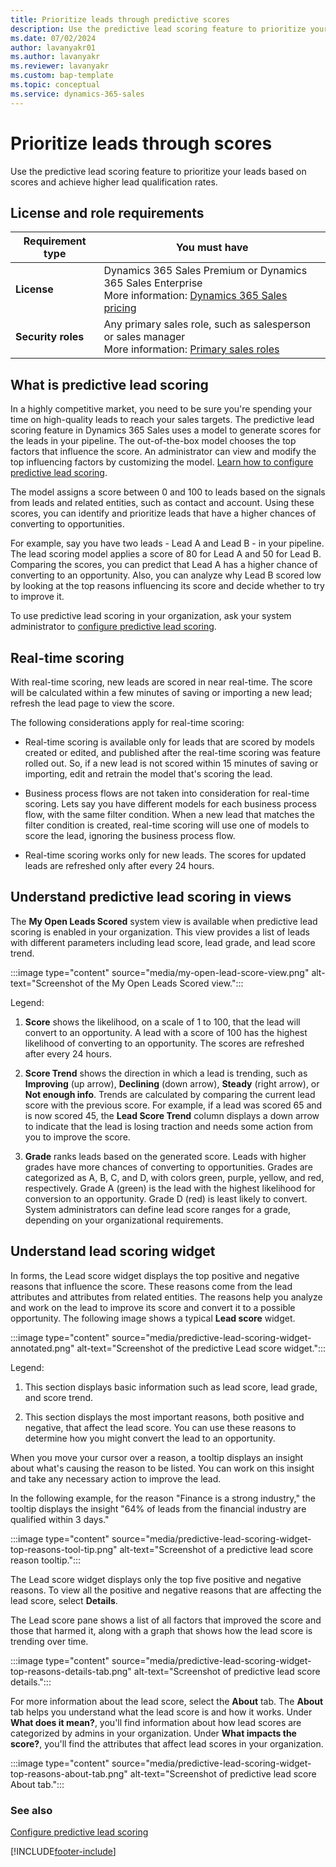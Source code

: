 ```yaml
---
title: Prioritize leads through predictive scores
description: Use the predictive lead scoring feature to prioritize your leads based on scores and achieve higher lead qualification rates.
ms.date: 07/02/2024
author: lavanyakr01
ms.author: lavanyakr
ms.reviewer: lavanyakr
ms.custom: bap-template
ms.topic: conceptual
ms.service: dynamics-365-sales
---
```


# Prioritize leads through scores  

Use the predictive lead scoring feature to prioritize your leads based on scores and achieve higher lead qualification rates.

## License and role requirements

| Requirement type | You must have |  
|-----------------------|---------|
| **License** | Dynamics 365 Sales Premium or Dynamics 365 Sales Enterprise <br>More information: [Dynamics 365 Sales pricing](https://dynamics.microsoft.com/sales/pricing/) |
| **Security roles** | Any primary sales role, such as salesperson or sales manager<br>  More information: [Primary sales roles](security-roles-for-sales.md#primary-sales-roles)|


## What is predictive lead scoring

In a highly competitive market, you need to be sure you're spending your time on high-quality leads to reach your sales targets. The predictive lead scoring feature in Dynamics 365 Sales uses a model to generate scores for the leads in your pipeline. The out-of-the-box model chooses the top factors that influence the score. An administrator can view and modify the top influencing factors by customizing the model. [Learn how to configure predictive lead scoring](configure-predictive-lead-scoring.md).

The model assigns a score between 0 and 100 to leads based on the signals from leads and related entities, such as contact and account. Using these scores, you can identify and prioritize leads that have a higher chances of converting to opportunities.

For example, say you have two leads - Lead A and Lead B - in your pipeline. The lead scoring model applies a score of 80 for Lead A and 50 for Lead B. Comparing the scores, you can predict that Lead A has a higher chance of converting to an opportunity. Also, you can analyze why Lead B scored low by looking at the top reasons influencing its score and decide whether to try to improve it.
 
To use predictive lead scoring in your organization, ask your system administrator to [configure predictive lead scoring](configure-predictive-lead-scoring.md).

## Real-time scoring

With real-time scoring, new leads are scored in near real-time. The score will be calculated within a few minutes of saving or importing a new lead; refresh the lead page to view the score.  

The following considerations apply for real-time scoring:

- Real-time scoring is available only for leads that are scored by models created or edited, and published after the real-time scoring was feature rolled out. So, if a new lead is not scored within 15 minutes of saving or importing, edit and retrain the model that's scoring the lead.

- Business process flows are not taken into consideration for real-time scoring. Lets say you have different models for each business process flow, with the same filter condition. When a new lead that matches the filter condition is created, real-time scoring will use one of models to score the lead, ignoring the business process flow.
- Real-time scoring works only for new leads. The scores for updated leads are refreshed only after every 24 hours.  

## Understand predictive lead scoring in views

The **My Open Leads Scored** system view is available when predictive lead scoring is enabled in your organization. This view provides a list of leads with different parameters including lead score, lead grade, and lead score trend. 

:::image type="content" source="media/my-open-lead-score-view.png" alt-text="Screenshot of the My Open Leads Scored view.":::

Legend:

1.	**Score** shows the likelihood, on a scale of 1 to 100, that the lead will convert to an opportunity. A lead with a score of 100 has the highest likelihood of converting to an opportunity. The scores are refreshed after every 24 hours.

1. **Score Trend** shows the direction in which a lead is trending, such as **Improving** (up arrow), **Declining** (down arrow), **Steady** (right arrow), or **Not enough info**. Trends are calculated by comparing the current lead score with the previous score. For example, if a lead was scored 65 and is now scored 45, the **Lead Score Trend** column displays a down arrow to indicate that the lead is losing traction and needs some action from you to improve the score.

1. **Grade** ranks leads based on the generated score. Leads with higher grades have more chances of converting to opportunities. Grades are categorized as A, B, C, and D, with colors green, purple, yellow, and red, respectively. Grade A (green) is the lead with the highest likelihood for conversion to an opportunity. Grade D (red) is least likely to convert. System administrators can define lead score ranges for a grade, depending on your organizational requirements.

## Understand lead scoring widget

In forms, the Lead score widget displays the top positive and negative reasons that influence the score. These reasons come from the lead attributes and attributes from related entities. The reasons help you analyze and work on the lead to improve its score and convert it to a possible opportunity. The following image shows a typical **Lead score** widget.

:::image type="content" source="media/predictive-lead-scoring-widget-annotated.png" alt-text="Screenshot of the predictive Lead score widget.":::

Legend:

1. This section displays basic information such as lead score, lead grade, and score trend.

2. This section displays the most important reasons, both positive and negative, that affect the lead score. You can use these reasons to determine how you might convert the lead to an opportunity.

When you move your cursor over a reason, a tooltip displays an insight about what's causing the reason to be listed. You can work on this insight and take any necessary action to improve the lead.

In the following example, for the reason "Finance is a strong industry," the tooltip displays the insight "64% of leads from the financial industry are qualified within 3 days." 

:::image type="content" source="media/predictive-lead-scoring-widget-top-reasons-tool-tip.png" alt-text="Screenshot of a predictive lead score reason tooltip.":::

The Lead score widget displays only the top five positive and negative reasons. To view all the positive and negative reasons that are affecting the lead score, select **Details**. 

The Lead score pane shows a list of all factors that improved the score and those that harmed it, along with a graph that shows how the lead score is trending over time.

:::image type="content" source="media/predictive-lead-scoring-widget-top-reasons-details-tab.png" alt-text="Screenshot of predictive lead score details.":::

For more information about the lead score, select the **About** tab. The **About** tab helps you understand what the lead score is and how it works. Under **What does it mean?**, you'll find information about how lead scores are categorized by admins in your organization. Under **What impacts the score?**, you'll find the attributes that affect lead scores in your organization.

:::image type="content" source="media/predictive-lead-scoring-widget-top-reasons-about-tab.png" alt-text="Screenshot of predictive lead score About tab.":::

### See also

[Configure predictive lead scoring](configure-predictive-lead-scoring.md)  

[!INCLUDE[footer-include](../includes/footer-banner.md)]
